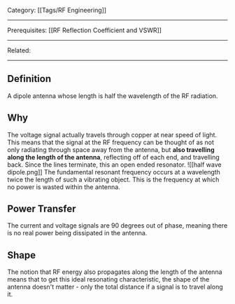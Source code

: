 Category: [[Tags/RF Engineering]]
___
Prerequisites: [[RF Reflection Coefficient and VSWR]]
___
Related:
___
## Definition
A dipole antenna whose length is half the wavelength of the RF radiation. 
## Why
The voltage signal actually travels through copper at near speed of light. This means that the signal at the RF frequency can be thought of as not only radiating through space away from the antenna, but **also travelling along the length of the antenna**, reflecting off of each end, and travelling back. Since the lines terminate, this an open ended resonator. 
![[half wave dipole.png]]
The fundamental resonant frequency occurs at a wavelength twice the length of such a vibrating object. This is the frequency at which no power is wasted within the antenna. 
## Power Transfer
The current and voltage signals are 90 degrees out of phase, meaning there is no real power being dissipated in the antenna. 
## Shape
The notion that RF energy also propagates along the length of the antenna means that to get this ideal resonating characteristic, the shape of the antenna doesn't matter - only the total distance if a signal is to travel along it. 